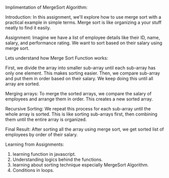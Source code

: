 Implimentation of MergeSort Algorithm:

Introduction:
In this assignment, we'll explore how to use merge sort with a practical example in simple terms. Merge sort is like organizing a your stuff neatly to find it easily.

Assignment:
Imagine we have a list of employee details like their ID, name, salary, and performance rating. We want to sort based on their salary using merge sort.

Lets understand how Merge Sort Function works:

First, we divide the array into smaller sub-array until each sub-array has only one element. This makes sorting easier.
Then, we compare sub-array and put them in order based on their salary. We keep doing this until all array are sorted.

Merging arrays:
To merge the sorted arrays, we compare the salary of employees and arrange them in order. This creates a new sorted array.

Recursive Sorting:
We repeat this process for each sub-array until the whole array is sorted. This is like sorting sub-arrays first, then combining them until the entire array is organized.

Final Result:
After sorting all the array using merge sort, we get sorted list of employees by order of their salary.

Learning from Assignments:

1. learning function in javascript.
2. Understanding logics behind the functions.
3. learning about sorting technique especially MergeSort Algorithm.
4. Conditions in loops.

